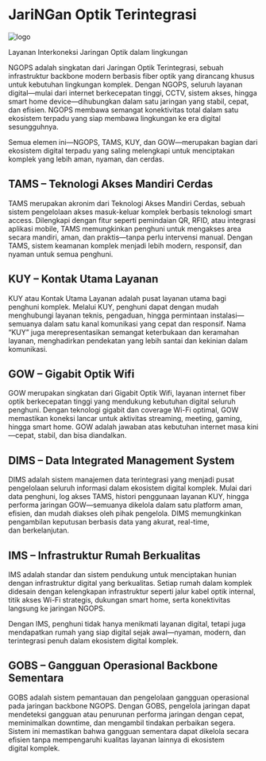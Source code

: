 # JariNGan Optik Terintegrasi

![logo](https://github.com/user-attachments/assets/5cb890a0-b541-4065-8643-38fa4405feaa)

Layanan Interkoneksi Jaringan Optik dalam lingkungan

NGOPS adalah singkatan dari Jaringan Optik Terintegrasi, sebuah infrastruktur backbone modern berbasis fiber optik yang dirancang khusus untuk kebutuhan lingkungan komplek.
Dengan NGOPS, seluruh layanan digital—mulai dari internet berkecepatan tinggi, CCTV, sistem akses, hingga smart home device—dihubungkan dalam satu jaringan yang stabil, cepat, dan efisien.
NGOPS membawa semangat konektivitas total dalam satu ekosistem terpadu yang siap membawa lingkungan ke era digital sesungguhnya.

Semua elemen ini—NGOPS, TAMS, KUY, dan GOW—merupakan bagian dari ekosistem digital terpadu yang saling melengkapi untuk menciptakan komplek yang lebih aman, nyaman, dan cerdas.


## TAMS – Teknologi Akses Mandiri Cerdas

TAMS merupakan akronim dari Teknologi Akses Mandiri Cerdas, sebuah sistem pengelolaan akses masuk-keluar komplek berbasis teknologi smart access.
Dilengkapi dengan fitur seperti pemindaian QR, RFID, atau integrasi aplikasi mobile, TAMS memungkinkan penghuni untuk mengakses area secara mandiri, aman, dan praktis—tanpa perlu intervensi manual.
Dengan TAMS, sistem keamanan komplek menjadi lebih modern, responsif, dan nyaman untuk semua penghuni.

## KUY – Kontak Utama Layanan

KUY atau Kontak Utama Layanan adalah pusat layanan utama bagi penghuni komplek.
Melalui KUY, penghuni dapat dengan mudah menghubungi layanan teknis, pengaduan, hingga permintaan instalasi—semuanya dalam satu kanal komunikasi yang cepat dan responsif.
Nama “KUY” juga merepresentasikan semangat keterbukaan dan keramahan layanan, menghadirkan pendekatan yang lebih santai dan kekinian dalam komunikasi.

## GOW – Gigabit Optik Wifi

GOW merupakan singkatan dari Gigabit Optik Wifi, layanan internet fiber optik berkecepatan tinggi yang mendukung kebutuhan digital seluruh penghuni.
Dengan teknologi gigabit dan coverage Wi-Fi optimal, GOW memastikan koneksi lancar untuk aktivitas streaming, meeting, gaming, hingga smart home.
GOW adalah jawaban atas kebutuhan internet masa kini—cepat, stabil, dan bisa diandalkan.

## DIMS – Data Integrated Management System

DIMS adalah sistem manajemen data terintegrasi yang menjadi pusat pengelolaan seluruh informasi dalam ekosistem digital komplek.
Mulai dari data penghuni, log akses TAMS, histori penggunaan layanan KUY, hingga performa jaringan GOW—semuanya dikelola dalam satu platform aman, efisien, dan mudah diakses oleh pihak pengelola.
DIMS memungkinkan pengambilan keputusan berbasis data yang akurat, real-time, dan berkelanjutan.

## IMS – Infrastruktur Rumah Berkualitas

IMS adalah standar dan sistem pendukung untuk menciptakan hunian dengan infrastruktur digital yang berkualitas.
Setiap rumah dalam komplek didesain dengan kelengkapan infrastruktur seperti jalur kabel optik internal, titik akses Wi-Fi strategis, dukungan smart home, serta konektivitas langsung ke jaringan NGOPS.

Dengan IMS, penghuni tidak hanya menikmati layanan digital, tetapi juga mendapatkan rumah yang siap digital sejak awal—nyaman, modern, dan terintegrasi penuh dalam ekosistem digital komplek.

## GOBS – Gangguan Operasional Backbone Sementara

GOBS adalah sistem pemantauan dan pengelolaan gangguan operasional pada jaringan backbone NGOPS.
Dengan GOBS, pengelola jaringan dapat mendeteksi gangguan atau penurunan performa jaringan dengan cepat, meminimalkan downtime, dan mengambil tindakan perbaikan segera.
Sistem ini memastikan bahwa gangguan sementara dapat dikelola secara efisien tanpa mempengaruhi kualitas layanan lainnya di ekosistem digital komplek.

